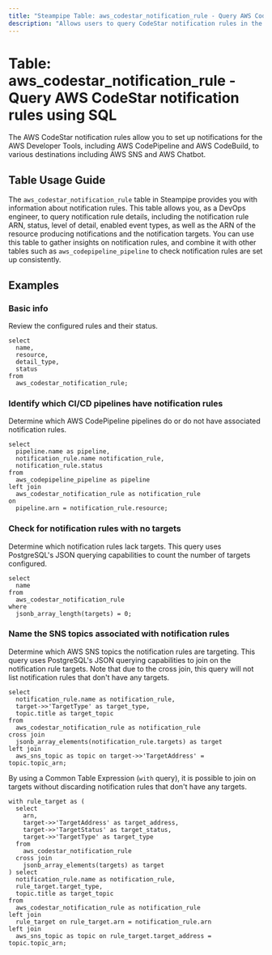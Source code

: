 ```yaml
---
title: "Steampipe Table: aws_codestar_notification_rule - Query AWS CodeStar notification rules using SQL"
description: "Allows users to query CodeStar notification rules in the AWS Developer Tools to retrieve information about notification rules."
---
```


# Table: aws_codestar_notification_rule - Query AWS CodeStar notification rules using SQL

The AWS CodeStar notification rules allow you to set up notifications for the AWS Developer Tools, including AWS CodePipeline and AWS CodeBuild, to various destinations including AWS SNS and AWS Chatbot.

## Table Usage Guide

The `aws_codestar_notification_rule` table in Steampipe provides you with information about notification rules. This table allows you, as a DevOps engineer, to query notification rule details, including the notification rule ARN, status, level of detail, enabled event types, as well as the ARN of the resource producing notifications and the notification targets. You can use this table to gather insights on notification rules, and combine it with other tables such as `aws_codepipeline_pipeline` to check notification rules are set up consistently.

## Examples

### Basic info
Review the configured rules and their status.
```sql+postgres
select
  name,
  resource,
  detail_type,
  status
from
  aws_codestar_notification_rule;
```

### Identify which CI/CD pipelines have notification rules
Determine which AWS CodePipeline pipelines do or do not have associated notification rules.

```sql+postgres
select
  pipeline.name as pipeline,
  notification_rule.name notification_rule,
  notification_rule.status
from
  aws_codepipeline_pipeline as pipeline
left join
  aws_codestar_notification_rule as notification_rule
on
  pipeline.arn = notification_rule.resource;
```

### Check for notification rules with no targets
Determine which notification rules lack targets. This query uses PostgreSQL's JSON querying capabilities to count the number of targets configured.
```sql+postgres
select
  name
from
  aws_codestar_notification_rule
where
  jsonb_array_length(targets) = 0;
```

### Name the SNS topics associated with notification rules
Determine which AWS SNS topics the notification rules are targeting. This query uses PostgreSQL's JSON querying capabilities to join on the notification rule targets. Note that due to the cross join, this query will not list notification rules that don't have any targets.

```sql+postgres
select
  notification_rule.name as notification_rule,
  target->>'TargetType' as target_type,
  topic.title as target_topic
from
  aws_codestar_notification_rule as notification_rule
cross join
  jsonb_array_elements(notification_rule.targets) as target
left join
  aws_sns_topic as topic on target->>'TargetAddress' = topic.topic_arn;
```

By using a Common Table Expression (`with` query), it is possible to join on targets without discarding notification rules that don't have any targets.

```sql+postgres
with rule_target as (
  select
    arn,
    target->>'TargetAddress' as target_address,
    target->>'TargetStatus' as target_status,
    target->>'TargetType' as target_type
  from
    aws_codestar_notification_rule
  cross join
    jsonb_array_elements(targets) as target
) select
  notification_rule.name as notification_rule,
  rule_target.target_type,
  topic.title as target_topic
from
  aws_codestar_notification_rule as notification_rule
left join
  rule_target on rule_target.arn = notification_rule.arn
left join
  aws_sns_topic as topic on rule_target.target_address = topic.topic_arn;
```

